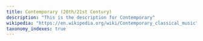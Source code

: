 ```yaml
---
title: Contemporary (20th/21st Century)
description: "This is the description for Contemporary"
wikipedia: "https://en.wikipedia.org/wiki/Contemporary_classical_music"
taxonomy_indexes: true
---
```

